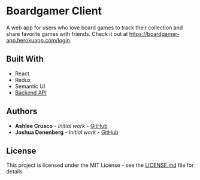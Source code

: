 # Boardgamer Client

A web app for users who love board games to track their collection and share favorite games with friends. Check it out at https://boardgamer-app.herokuapp.com/login.

## Built With
* React
* Redux
* Semantic UI
* [Backend API](https://github.com/ashleecrusco/boardgamer_backend)

## Authors
* **Ashlee Crusco** - *Initial work* - [GitHub](https://github.com/ashleecrusco)
* **Joshua Denenberg** - *Initial work* - [GitHub](https://github.com/Jisho23)

## License
This project is licensed under the MIT License - see the [LICENSE.md](LICENSE.md) file for details
